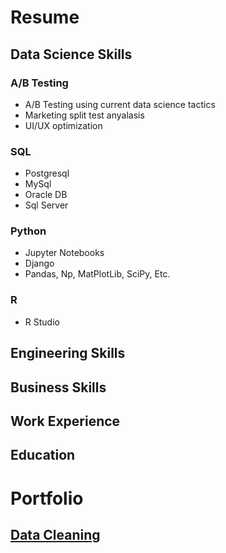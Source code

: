 # Resume
## Data Science Skills
### A/B Testing
- A/B Testing using current data science tactics
- Marketing split test anyalasis
- UI/UX optimization
### SQL
- Postgresql
- MySql
- Oracle DB
- Sql Server
### Python
- Jupyter Notebooks
- Django
- Pandas, Np, MatPlotLib, SciPy, Etc.
### R
- R Studio

## Engineering Skills

## Business Skills

## Work Experience

## Education



# Portfolio
## [Data Cleaning](./data/cleaning)
